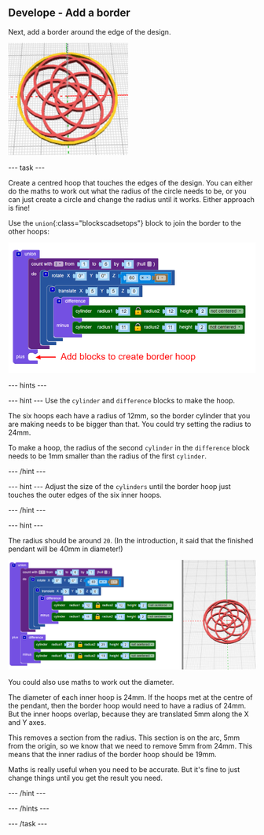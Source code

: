 ## Develope - Add a border

Next, add a border around the edge of the design. 

![screenshot](images/pendant-border-show.png) 

--- task ---

Create a centred hoop that touches the edges of the design. You can either do the maths to work out what the radius of the circle needs to be, or you can just create a circle and change the radius until it works. Either approach is fine!

Use the `union`{:class="blockscadsetops"} block to join the border to the other hoops:
	
![screenshot](images/pendant-union.png) 

--- hints --- 

--- hint ---
Use the `cylinder` and `difference` blocks to make the hoop. 

The six hoops each have a radius of 12mm, so the border cylinder that you are making needs to be bigger than that. You could try setting the radius to 24mm. 

To make a hoop, the radius of the second `cylinder` in the `difference` block needs to be 1mm smaller than the radius of the first `cylinder`. 

--- /hint ---

--- hint ---
Adjust the size of the `cylinders` until the border hoop just touches the outer edges of the six inner hoops. 

--- /hint ---

--- hint ---

The radius should be around `20`. (In the introduction, it said that the finished pendant will be 40mm in diameter!)

![screenshot](images/pendant-border.png)
	
You could also use maths to work out the diameter. 

The diameter of each inner hoop is 24mm. If the hoops met at the centre of the pendant, then the border hoop would need to have a radius of 24mm. But the inner hoops overlap, because they are translated 5mm along the X and Y axes. 

This removes a section from the radius. This section is on the arc, 5mm from the origin, so we know that we need to remove 5mm from 24mm. This means that the inner radius of the border hoop should be 19mm. 

Maths is really useful when you need to be accurate. But it's fine to just change things until you get the result you need. 

--- /hint ---

--- /hints --- 

--- /task ---
